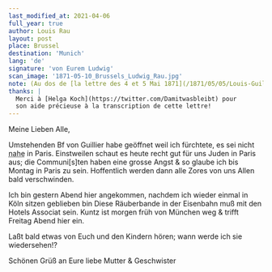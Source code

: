 ```yaml
---
last_modified_at: 2021-04-06
full_year: true
author: Louis Rau
layout: post
place: Brussel
destination: 'Munich'
lang: 'de'
signature: 'von Eurem Ludwig'
scan_image: '1871-05-10_Brussels_Ludwig_Rau.jpg'
note: (Au dos de [la lettre des 4 et 5 Mai 1871](/1871/05/05/Louis-Guillier.html))
thanks: |
  Merci à [Helga Koch](https://twitter.com/Damitwasbleibt) pour
  son aide précieuse à la transcription de cette lettre!
---
```



Meine Lieben Alle,

Umstehenden Bf von <span data-lang="fr">Guillier</span> habe geöffnet
weil ich fürchtete, es sei nicht <abbr title="ou 'wieso'?">nahe</abbr> in <span data-lang="fr">Paris</span>. Einstweilen
schaut es heute recht gut für uns Juden in <span data-lang="fr">Paris</span> aus; die
<span data-lang="fr">Communi[s]ten</span> haben eine grosse Angst & so glaube ich
bis Montag in <span data-lang="fr">Paris</span> zu sein. Hoffentlich werden dann
alle Zores von uns Allen bald verschwinden.

Ich bin gestern Abend hier angekommen,
nachdem ich wieder einmal in Köln sitzen geblieben bin
Diese Räuberbande in der Eisenbahn muß mit den <span data-lang="fr">Hotels
Associat</span> sein. <span data-lang="fr">Kuntz</span> ist morgen früh von München weg
& trifft Freitag Abend hier ein.

Laßt bald etwas von Euch und den
Kindern hören; wann werde ich sie wiedersehen!?

Schönen Grüß an Eure liebe Mutter & Geschwister




